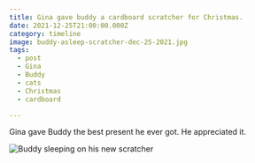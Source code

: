 ```yaml
---
title: Gina gave buddy a cardboard scratcher for Christmas.
date: 2021-12-25T21:00:00.000Z
category: timeline
image: buddy-asleep-scratcher-dec-25-2021.jpg
tags:
  - post 
  - Gina
  - Buddy
  - cats
  - Christmas
  - cardboard

---
```


Gina gave Buddy the best present he ever got. He appreciated it.

![Buddy sleeping on his new scratcher](/static/img/buddy/buddy-asleep-scratcher-dec-25-2021.jpg)